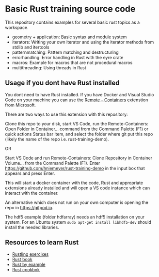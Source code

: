 # Basic Rust training source code

This repository contains examples for several basic rust topics as a workspace.

* geometry + application: Basic syntax and module system
* iterators: Writing your own iterator and using the iterator methods from stdlib and itertools
* patternmatching: Pattern matching and destructuring
* errorhandling: Error handling in Rust with the eyre crate
* macros: Example for macros that are not procedural macros
* multithreading: Using threads in Rust

## Usage if you dont have Rust installed

You dont need to have Rust installed. If you have Docker and Visual Studio Code
on your machine you can use the [Remote - Containers](https://marketplace.visualstudio.com/items?itemName=ms-vscode-remote.remote-containers) extenstion from Microsoft.

There are two ways to use this extension with this repository:

Clone this repo to your disk, start VS Code, run the Remote-Containers: Open Folder in Container... command from the Command Palette (F1) or quick actions Status bar item, and select the folder where git put this repo (likely the name of the repo i.e. rust-training-demo).

OR

Start VS Code and run Remote-Containers: Clone Repository in Container Volume... from the Command Palette (F1). Enter <https://github.com/hniemeyer/rust-training-demo> in the input box that appears and press Enter.

This will start a docker container with the code, Rust and appropriate extensions already installed and will open a VS code instance which can interact with the container.

An alternative which does not run on your own computer is opening the repo in <https://gitpod.io>.

The hdf5 example (folder hdfarray) needs an hdf5 installation on your system. For an Ubuntu system `sudo apt-get install libhdf5-dev`
should install the needed libraries.

## Resources to learn Rust

* [Rustling exercixes](https://github.com/rust-lang/rustlings)
* [Rust book](https://doc.rust-lang.org/book/)
* [Rust by example](https://doc.rust-lang.org/rust-by-example/)
* [Rust cookbok](https://rust-lang-nursery.github.io/rust-cookbook/intro.html)
